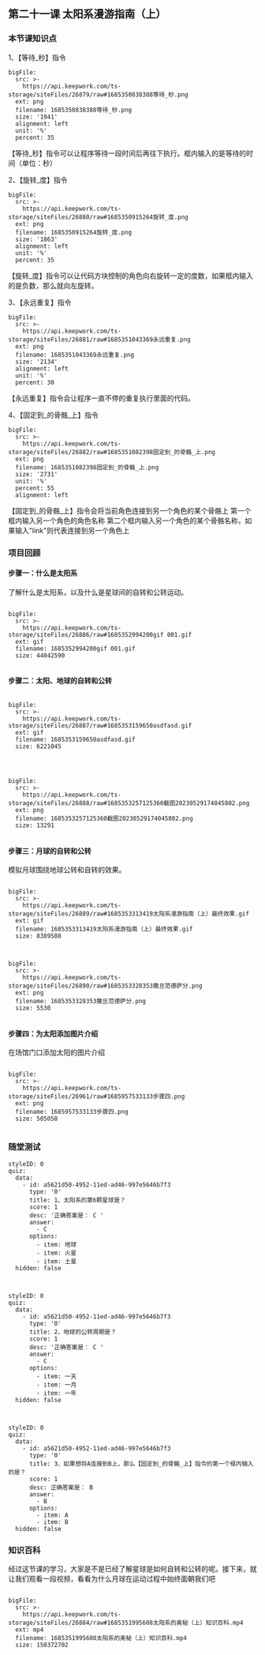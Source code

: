 ## 第二十一课 太阳系漫游指南（上）
### 本节课知识点

1、【等待_秒】指令

 
```@BigFile
bigFile:
  src: >-
    https://api.keepwork.com/ts-storage/siteFiles/26879/raw#1685350838388等待_秒.png
  ext: png
  filename: 1685350838388等待_秒.png
  size: '1941'
  alignment: left
  unit: '%'
  percent: 35

```


【等待_秒】指令可以让程序等待一段时间后再往下执行。框内输入的是等待的时间（单位：秒）


2、【旋转_度】指令
 
 
```@BigFile
bigFile:
  src: >-
    https://api.keepwork.com/ts-storage/siteFiles/26880/raw#1685350915264旋转_度.png
  ext: png
  filename: 1685350915264旋转_度.png
  size: '1863'
  alignment: left
  unit: '%'
  percent: 35

```


【旋转_度】指令可以让代码方块控制的角色向右旋转一定的度数，如果框内输入的是负数，那么就向左旋转。



3、【永远重复】指令
 
 
```@BigFile
bigFile:
  src: >-
    https://api.keepwork.com/ts-storage/siteFiles/26881/raw#1685351043369永远重复.png
  ext: png
  filename: 1685351043369永远重复.png
  size: '2134'
  alignment: left
  unit: '%'
  percent: 30

```
【永远重复】指令会让程序一直不停的重复执行里面的代码。




4、【固定到_的骨骼_上】指令 
```@BigFile
bigFile:
  src: >-
    https://api.keepwork.com/ts-storage/siteFiles/26882/raw#1685351082398固定到_的骨骼_上.png
  ext: png
  filename: 1685351082398固定到_的骨骼_上.png
  size: '2731'
  unit: '%'
  percent: 55
  alignment: left

```

【固定到_的骨骼_上】指令会将当前角色连接到另一个角色的某个骨骼上
第一个框内输入另一个角色的角色名称
第二个框内输入另一个角色的某个骨骼名称，如果输入"link"则代表连接到另一个角色上
 


### 项目回顾
 

#### 步骤一：什么是太阳系
了解什么是太阳系，以及什么是星球间的自转和公转运动。

```@BigFile

bigFile:
  src: >-
    https://api.keepwork.com/ts-storage/siteFiles/26886/raw#1685352994200gif 001.gif
  ext: gif
  filename: 1685352994200gif 001.gif
  size: 44042590
          
```

 
 



#### 步骤二：太阳、地球的自转和公转

```@BigFile

bigFile:
  src: >-
    https://api.keepwork.com/ts-storage/siteFiles/26887/raw#1685353159650asdfasd.gif
  ext: gif
  filename: 1685353159650asdfasd.gif
  size: 6221045
          
 
```
```@BigFile

bigFile:
  src: >-
    https://api.keepwork.com/ts-storage/siteFiles/26888/raw#1685353257125360截图20230529174045802.png
  ext: png
  filename: 1685353257125360截图20230529174045802.png
  size: 13291
          
```


 
 
 

#### 步骤三：月球的自转和公转
模拟月球围绕地球公转和自转的效果。

```@BigFile

bigFile:
  src: >-
    https://api.keepwork.com/ts-storage/siteFiles/26889/raw#1685353313419太阳系漫游指南（上）最终效果.gif
  ext: gif
  filename: 1685353313419太阳系漫游指南（上）最终效果.gif
  size: 8389588
          
```
```@BigFile

bigFile:
  src: >-
    https://api.keepwork.com/ts-storage/siteFiles/26890/raw#1685353328353撒旦范德萨分.png
  ext: png
  filename: 1685353328353撒旦范德萨分.png
  size: 5530
          
```


 



#### 步骤四：为太阳添加图片介绍
在场馆门口添加太阳的图片介绍
 
 
```@BigFile

bigFile:
  src: >-
    https://api.keepwork.com/ts-storage/siteFiles/26961/raw#1685957533133步骤四.png
  ext: png
  filename: 1685957533133步骤四.png
  size: 505058
          
```



### 随堂测试


```@Quiz
styleID: 0
quiz:
  data:
    - id: a5621d50-4952-11ed-ad46-997e5646b7f3
      type: '0'
      title: 1、太阳系的第6颗星球是？
      score: 1
      desc: '正确答案是： C '
      answer:
        - C
      options:
        - item: 地球
        - item: 火星
        - item: 土星
  hidden: false

 
```


```@Quiz
styleID: 0
quiz:
  data:
    - id: a5621d50-4952-11ed-ad46-997e5646b7f3
      type: '0'
      title: 2、地球的公转周期是？
      score: 1
      desc: '正确答案是： C '
      answer:
        - C
      options:
        - item: 一天
        - item: 一月
        - item: 一年
  hidden: false

 
```





```@Quiz
styleID: 0
quiz:
  data:
    - id: a5621d50-4952-11ed-ad46-997e5646b7f3
      type: '0'
      title: 3、如果想将A连接到B上，那么【固定到_的骨骼_上】指令的第一个框内输入的是？
      score: 1
      desc: 正确答案是： B
      answer:
        - B
      options:
        - item: A
        - item: B
  hidden: false

```






### 知识百科
 

经过这节课的学习，大家是不是已经了解星球是如何自转和公转的呢。接下来，就让我们观看一段视频，看看为什么月球在运动过程中始终面朝我们吧
 
 

```@BigFile

bigFile:
  src: >-
    https://api.keepwork.com/ts-storage/siteFiles/26884/raw#1685351995608太阳系的奥秘（上）知识百科.mp4
  ext: mp4
  filename: 1685351995608太阳系的奥秘（上）知识百科.mp4
  size: 150372702
          
```